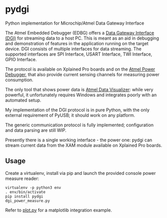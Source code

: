 # pydgi
Python implementation for Microchip/Atmel Data Gateway Interface

The Atmel Embedded Debugger (EDBG) offers a [Data Gateway Interface (DGI)](http://ww1.microchip.com/downloads/en/DeviceDoc/40001905B.pdf) for streaming data to a host PC. This is meant as an aid in debugging and demonstration of features in the application running on the target device. DGI consists of multiple interfaces for data streaming. The supported interfaces are SPI Interface, USART Interface, TWI Interface, GPIO Interface.

The protocol is available on Xplained Pro boards and on the [Atmel Power Debugger](https://www.microchip.com/webdoc/GUID-EAD481FD-28E6-4CD5-87FB-5165E7687C12/), that also provide current sensing channels for measuring power consumption.

The only tool that shows power data is [Atmel Data Visualizer](https://www.microchip.com/webdoc/GUID-F897CF19-8EAC-457A-BE11-86BDAC9B59CF/): while very powerful, it unfortunately requires Windows and integrates poorly with an automated setup.

My implementation of the DGI protocol is in pure Python, with the only external requirement of PyUSB; it should work on any platform.

The generic communication protocol is fully implemented; configuration and data parsing are still WIP.

Presently there is a single working interface - the power one: pydgi can stream current data from the XAM module available on Xplained Pro boards.

## Usage

Create a virtualenv, install via pip and launch the provided console power measure reader:

```
virtualenv -p python3 env
. env/bin/activate
pip install pydgi
dgi_power_measure.py
```

Refer to [plot.py](https://github.com/ant9000/pydgi/tree/master/dgi/examples/plot.py) for a matplotlib integration example.
